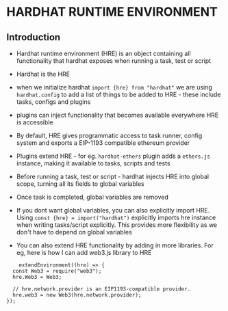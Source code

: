 # HARDHAT RUNTIME ENVIRONMENT

## Introduction

-   Hardhat runtime environment (HRE) is an object containing all functionality that hardhat exposes when running a task, test or script

-   Hardhat is the HRE

-   when we initialize hardhat `import {hre} from "hardhat"` we are using `hardhat.config` to add a list of things to be added to HRE - these include tasks, configs and plugins

-   plugins can inject functionality that becomes available everywhere HRE is accessible

-   By default, HRE gives programmatic access to task runner, config system and exports a EIP-1193 compatible ethereum provider

-   Plugins extend HRE - for eg. `hardhat-ethers` plugin adds a `ethers.js` instance, making it available to tasks, scripts and tests

-   Before running a task, test or script - hardhat injects HRE into global scope, turning all its fields to global variables

-   Once task is completed, global variables are removed

-   If you dont want global variables, you can also explicitly import HRE. Using `const {hre} = import("hardhat")` explicitly imports hre instance when writing tasks/script explicitly. This provides more flexibility as we don't have to depend on global variables

-   You can also extend HRE functionality by adding in more libraries. For eg, here is how I can add web3.js library to HRE

```
    extendEnvironment((hre) => {
  const Web3 = require("web3");
  hre.Web3 = Web3;

  // hre.network.provider is an EIP1193-compatible provider.
  hre.web3 = new Web3(hre.network.provider);
});
```
